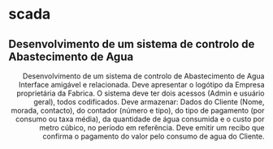 # scada
## Desenvolvimento de um sistema de controlo de Abastecimento de Agua

<div style="text-align: right"> 
  Desenvolvimento de um sistema de controlo de Abastecimento de Agua
  Interface amigável e relacionada. Deve apresentar o logótipo da Empresa proprietária da Fabrica. 
  O sistema deve ter dois acessos (Admin e usuário geral), todos codificados. Deve armazenar: Dados 
  do Cliente (Nome, morada, contacto), do contador (número e tipo), do tipo de pagamento (por 
  consumo ou taxa média), da quantidade de água consumida e o custo por metro cúbico, no período
  em referência. Deve emitir um recibo que confirma o pagamento do valor pelo consumo de agua 
  do Cliente.
</div>
